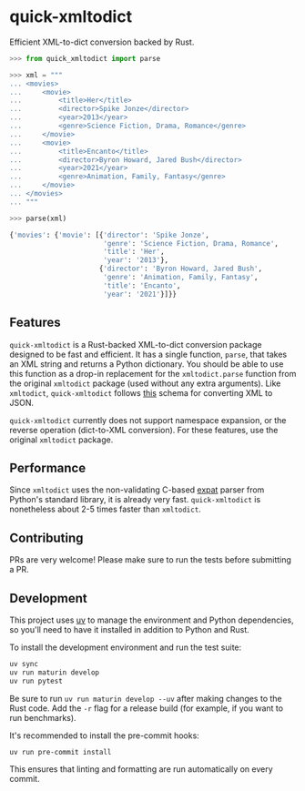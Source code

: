 # quick-xmltodict

Efficient XML-to-dict conversion backed by Rust.

```python
>>> from quick_xmltodict import parse

>>> xml = """
... <movies>
...     <movie>
...         <title>Her</title>
...         <director>Spike Jonze</director>
...         <year>2013</year>
...         <genre>Science Fiction, Drama, Romance</genre>
...     </movie>
...     <movie>
...         <title>Encanto</title>
...         <director>Byron Howard, Jared Bush</director>
...         <year>2021</year>
...         <genre>Animation, Family, Fantasy</genre>
...     </movie>
... </movies>
... """

>>> parse(xml)

{'movies': {'movie': [{'director': 'Spike Jonze',
                       'genre': 'Science Fiction, Drama, Romance',
                       'title': 'Her',
                       'year': '2013'},
                      {'director': 'Byron Howard, Jared Bush',
                       'genre': 'Animation, Family, Fantasy',
                       'title': 'Encanto',
                       'year': '2021'}]}}
```

## Features

`quick-xmltodict` is a Rust-backed XML-to-dict conversion package designed to be fast and efficient.
It has a single function, `parse`, that takes an XML string and returns a Python dictionary.
You should be able to use this function as a drop-in replacement for the `xmltodict.parse` function from the original `xmltodict` package (used without any extra arguments).
Like `xmltodict`, `quick-xmltodict` follows [this](https://www.xml.com/pub/a/2006/05/31/converting-between-xml-and-json.html) schema for converting XML to JSON.

`quick-xmltodict` currently does not support namespace expansion, or the reverse operation (dict-to-XML conversion). For these features, use the original `xmltodict` package.

## Performance

Since `xmltodict` uses the non-validating C-based [expat](https://docs.python.org/3/library/pyexpat.html) parser from Python's standard library, it is already very fast.
`quick-xmltodict` is nonetheless about 2-5 times faster than `xmltodict`.

## Contributing

PRs are very welcome! Please make sure to run the tests before submitting a PR.

## Development

This project uses [uv](https://docs.astral.sh/uv/) to manage the environment and Python dependencies,
so you'll need to have it installed in addition to Python and Rust.

To install the development environment and run the test suite:
```bash
uv sync
uv run maturin develop
uv run pytest
```

Be sure to run `uv run maturin develop --uv` after making changes to the Rust code.
Add the `-r` flag for a release build (for example, if you want to run benchmarks).

It's recommended to install the pre-commit hooks:
```bash
uv run pre-commit install
```

This ensures that linting and formatting are run automatically on every commit.
